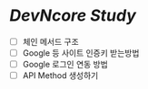 # _DevNcore Study_

- [ ] 체인 메서드 구조
- [ ] Google 등 사이트 인증키 받는방법
- [ ] Google 로그인 연동 방법
- [ ] API Method 생성하기 

